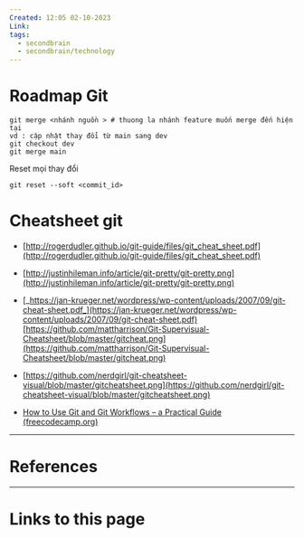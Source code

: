 ```yaml
---
Created: 12:05 02-10-2023
Link: 
tags:
  - secondbrain
  - secondbrain/technology
---
```


# Roadmap Git
```shell
git merge <nhánh nguồn > # thuong la nhánh feature muốn merge đến hiện tại
vd : cập nhật thay đổi từ main sang dev 
git checkout dev
git merge main
```


Reset mọi thay đổi

```shell
git reset --soft <commit_id>

```
# Cheatsheet git

- [http://rogerdudler.github.io/git-guide/files/git_cheat_sheet.pdf](http://rogerdudler.github.io/git-guide/files/git_cheat_sheet.pdf)
    
- [http://justinhileman.info/article/git-pretty/git-pretty.png](http://justinhileman.info/article/git-pretty/git-pretty.png)
    
- [_https://jan-krueger.net/wordpress/wp-content/uploads/2007/09/git-cheat-sheet.pdf_](https://jan-krueger.net/wordpress/wp-content/uploads/2007/09/git-cheat-sheet.pdf)[https://github.com/mattharrison/Git-Supervisual-Cheatsheet/blob/master/gitcheat.png](https://github.com/mattharrison/Git-Supervisual-Cheatsheet/blob/master/gitcheat.png)
    
- [https://github.com/nerdgirl/git-cheatsheet-visual/blob/master/gitcheatsheet.png](https://github.com/nerdgirl/git-cheatsheet-visual/blob/master/gitcheatsheet.png)
    
- [How to Use Git and Git Workflows – a Practical Guide (freecodecamp.org)](https://www.freecodecamp.org/news/practical-git-and-git-workflows/)


--- 
# References



--- 
# Links to this page


